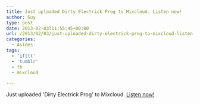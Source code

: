 ```yaml
---
title: Just uploaded Dirty Electrick Prog to Mixcloud. Listen now!
author: Guy
type: post
date: 2013-02-03T11:55:45+00:00
url: /2013/02/03/just-uploaded-dirty-electrick-prog-to-mixcloud-listen-now/
categories:
  - Asides
tags:
  - 'ifttt'
  - 'tumblr'
  - fb
  - mixcloud

---
```


Just uploaded 'Dirty Electrick Prog' to Mixcloud. [Listen now!](https://www.mixcloud.com/guyjames/dirty-electrick-prog/)
